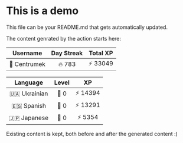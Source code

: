# This is a demo

This file can be your README.md that gets automatically updated.

The content genrated by the action starts here:

<!--START_SECTION:duolingoStats-->
<!-- Automatically generated with https://github.com/centrumek/duolingo-readme-stats-->

| Username | Day Streak | Total XP |
|:---:|:---:|:---:|
| 👤 Centrumek | 🔥 783 | ⚡ 33049 |

| Language | Level | XP |
|:---:|:---:|:---:|
| 🇺🇦 Ukrainian | 👑 0 | ⚡ 14394 |
| 🇪🇸 Spanish | 👑 0 | ⚡ 13291 |
| 🇯🇵 Japanese | 👑 0 | ⚡ 5354 |

<!--END_SECTION:duolingoStats-->

Existing content is kept, both before and after the generated content :)